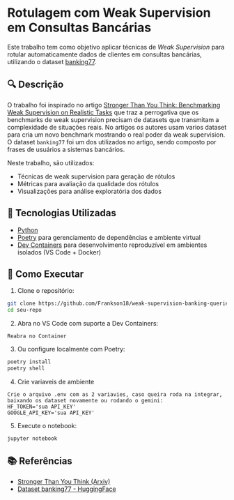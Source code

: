 # Rotulagem com Weak Supervision em Consultas Bancárias

Este trabalho tem como objetivo aplicar técnicas de *Weak Supervision* para rotular automaticamente dados de clientes em consultas bancárias, utilizando o dataset [banking77](https://huggingface.co/datasets/PolyAI/banking77).

## 🔍 Descrição

O trabalho foi inspirado no artigo [Stronger Than You Think: Benchmarking Weak Supervision on Realistic Tasks](https://arxiv.org/pdf/2501.07727) que traz a perrogativa que os benchmarks de weak supervision precisam de datasets que transmitam a complexidade de situações reais. No artigos os autores usam varios dataset para cria um novo benchmark mostrando o real poder da weak supervision. O dataset `banking77` foi um dos utilizados no artigo, sendo composto por frases de usuários a sistemas bancários.

Neste trabalho, são utilizados:

- Técnicas de weak supervision para geração de rótulos
- Métricas para avaliação da qualidade dos rótulos
- Visualizações para análise exploratória dos dados

## 🧪 Tecnologias Utilizadas

- [Python](https://www.python.org/)
- [Poetry](https://python-poetry.org/) para gerenciamento de dependências e ambiente virtual
- [Dev Containers](https://containers.dev/) para desenvolvimento reproduzível em ambientes isolados (VS Code + Docker)

## 🚀 Como Executar

1. Clone o repositório:
```bash
git clone https://github.com/Frankson18/weak-supervision-banking-queries
cd seu-repo
```

2. Abra no VS Code com suporte a Dev Containers:
```
Reabra no Container
```

3. Ou configure localmente com Poetry:
```bash
poetry install
poetry shell
```
4. Crie variaveis de ambiente

```
Crie o arquivo .env com as 2 variavies, caso queira roda na integrar, baixando os dataset novamente ou rodando o gemini:
HF_TOKEN='sua API_KEY'
GOOGLE_API_KEY='sua API_KEY'
```
5. Execute o notebook:
```bash
jupyter notebook
```

## 📚 Referências

- [Stronger Than You Think (Arxiv)](https://arxiv.org/pdf/2501.07727)
- [Dataset banking77 - HuggingFace](https://huggingface.co/datasets/PolyAI/banking77)
